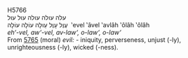 <body>
  <p>H5766<br>  עלה    עולה    עולה    עול    עול  <br> עֶוֶל  עָוֶל  עַולָה  עוֹלָה  עוֹלָה  ‎  ‛evel  ‛âvel  ‛avlâh  ‛ôlâh  ‛ôlâh  <br><i>eh‘-vel,</i> <i>aw‘-vel,</i> <i>av-law‘,</i> <i>o-law‘,</i> <i>o-law‘ </i><br>From <a href="h5765.htm">5765</a>  (moral) <i>evil: - </i>iniquity, perverseness, unjust (-ly), unrighteousness (-ly), wicked (-ness).<br></p>
 </body>